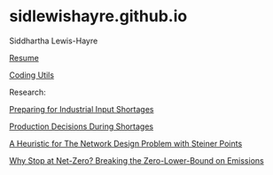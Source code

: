 # sidlewishayre.github.io
Siddhartha Lewis-Hayre 

[Resume](https://sidlewishayre.github.io/Siddhartha_Lewis-Hayre_Resume.pdf)

[Coding Utils](https://github.com/sidlewishayre/research_utils)

Research:

[Preparing for Industrial Input Shortages](https://sidlewishayre.github.io/Preparing_for_Shortages.pdf)

[Production Decisions During Shortages](https://sidlewishayre.github.io/Production_Under_Shortages.pdf)

[A Heuristic for The Network Design Problem with Steiner Points](https://sidlewishayre.github.io/Steiner_Points_ONDP.pdf)

[Why Stop at Net-Zero? Breaking the Zero-Lower-Bound on Emissions](https://sidlewishayre.github.io/Breaking_ZLB_Emissions.pdf)

